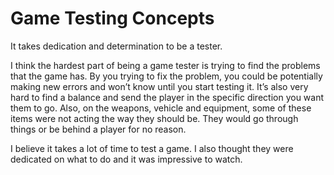 # Game Testing Concepts

It takes dedication and determination to be a tester. 

I think the hardest part of being a game tester is trying to find the problems that the game has. 
By you trying to fix the problem, you could be potentially making new errors and won’t know until you start testing it. 
It’s also very hard to find a balance and send the player in the specific direction you want them to go. 
Also, on the weapons, vehicle and equipment, some of these items were not acting the way they should be.
They would go through things or be behind a player for no reason. 

I believe it takes a lot of time to test a game. I also thought they were dedicated on what 
to do and it was impressive to watch. 
